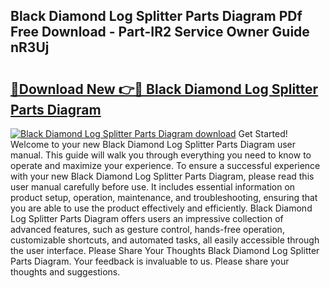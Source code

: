 ## Black Diamond Log Splitter Parts Diagram PDf Free Download - Part-IR2 Service Owner Guide nR3Uj

# <h2><a href="http://dfifq4.blite.top/?on=Black+Diamond+Log+Splitter+Parts+Diagram">🔗Download New 👉🔴 Black Diamond Log Splitter Parts Diagram</a></h2>

[![Black Diamond Log Splitter Parts Diagram download](https://i.imgur.com/lujVjoI.png)](http://dfifq4.blite.top/?on=Black+Diamond+Log+Splitter+Parts+Diagram)
Get Started! Welcome to your new Black Diamond Log Splitter Parts Diagram user manual. This guide will walk you through everything you need to know to operate and maximize your experience. To ensure a successful experience with your new Black Diamond Log Splitter Parts Diagram, please read this user manual carefully before use. It includes essential information on product setup, operation, maintenance, and troubleshooting, ensuring that you are able to use the product effectively and efficiently. Black Diamond Log Splitter Parts Diagram offers users an impressive collection of advanced features, such as gesture control, hands-free operation, customizable shortcuts, and automated tasks, all easily accessible through the user interface. Please Share Your Thoughts Black Diamond Log Splitter Parts Diagram. Your feedback is invaluable to us. Please share your thoughts and suggestions.
